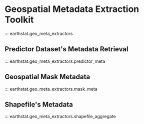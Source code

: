 # Geospatial Metadata Extraction Toolkit
::: earthstat.geo_meta_extractors

## Predictor Dataset's Metadata Retrieval

::: earthstat.geo_meta_extractors.predictor_meta

## Geospatial Mask Metadata

::: earthstat.geo_meta_extractors.mask_meta

## Shapefile's Metadata

::: earthstat.geo_meta_extractors.shapefile_aggregate